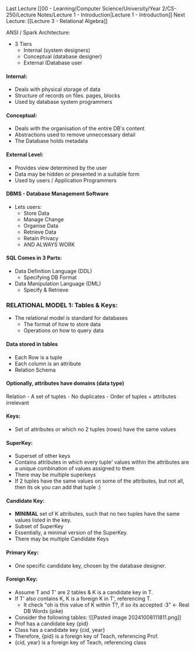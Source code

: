 Last Lecture [[00 - Learning/Computer Science/University/Year 2/CS-250/Lecture Notes/Lecture 1 - Introduction|Lecture 1 - Introduction]]
Next Lecture: [[Lecture 3 - Relational Algebra]]

ANSI / Spark Architecture:
- 3 Tiers
	- Internal (system designers)
	- Conceptual (database designer)
	- External (Database user

#### Internal:
- Deals with physical storage of data
- Structure of records on files. pages, blocks
- Used by database system programmers
#### Conceptual: 
- Deals with the organisation of the entire DB's content
- Abstractions used to remove unneccessary detail
- The Database holds metadata

#### External Level: 
- Provides view determined by the user
- Data may be hidden or presented in a suitable form
- Used by users / Application Programmers

#### DBMS - Database Management Software
- Lets users:
	- Store Data
	- Manage Change
	- Organise Data
	- Retrieve Data
	- Retain Privacy
	- AND ALWAYS WORK

#### SQL Comes in 3 Parts:
- Data Definition Language (DDL)
	- Specifying DB Format
- Data Manipulation Language (DML)
	- Specify & Retrieve

### RELATIONAL MODEL 1: Tables & Keys:
- The relational model is standard for databases
	- The format of how to store data
	- Operations on how to query data

#### Data stored in tables
- Each Row is a tuple
- Each column is an attribute
- Relation Schema

#### Optionally, attributes have domains (data type)
Relation - A set of tuples
	- No duplicates
	- Order of tuples + attributes irrelevant


#### Keys:
- Set of attributes or which no 2 tuples (rows) have the same values

#### SuperKey:
 - Superset of other keys
 - Contains attributes in which every tuple' values within the attributes are a unique combination of values assigned to them
 - There may be multiple superkeys 
 - If 2 tuples have the same values on some of the attributes, but not all, then its ok you can add that tuple :)

#### Candidate Key:
- **MINIMAL** set of K attributes, such that no two tuples have the same values listed in the key.
- Subset of SuperKey
- Essentially, a minimal version of the SuperKey.
- There may be multiple Candidate Keys

#### Primary Key:
- One specific candidate key, chosen by the database designer.

#### Foreign Key: 
- Assume T and T' are 2 tables & K is a candidate key in T.
- If T' also contains K, K is a foreign K in T', referencing T.
	- It check "oh is this value of K within T?, if so its accepted :3" <- Real DB Words (joke)
- Consider the following tables:
![[Pasted image 20241008111811.png]]
- Prof has a candidate key {pid}
- Class has a candidate key {cid, year}
- Therefore, {pid} is a foreign key of Teach, referencing Prof.
- {cid, year} is a foreign key of Teach, referencing class

